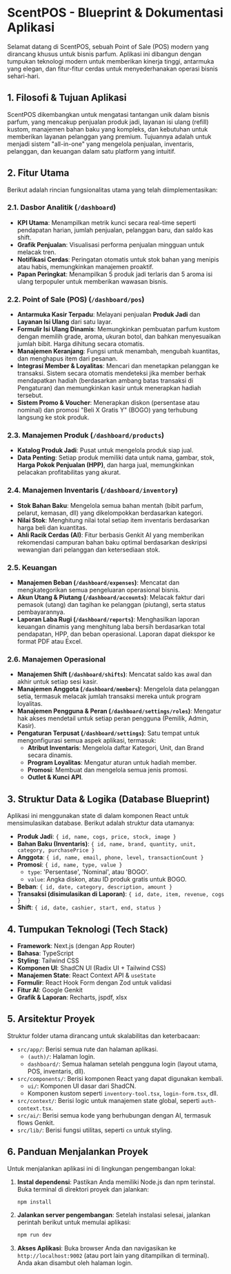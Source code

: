 # ScentPOS - Blueprint & Dokumentasi Aplikasi

Selamat datang di ScentPOS, sebuah Point of Sale (POS) modern yang dirancang khusus untuk bisnis parfum. Aplikasi ini dibangun dengan tumpukan teknologi modern untuk memberikan kinerja tinggi, antarmuka yang elegan, dan fitur-fitur cerdas untuk menyederhanakan operasi bisnis sehari-hari.

## 1. Filosofi & Tujuan Aplikasi

ScentPOS dikembangkan untuk mengatasi tantangan unik dalam bisnis parfum, yang mencakup penjualan produk jadi, layanan isi ulang (refill) kustom, manajemen bahan baku yang kompleks, dan kebutuhan untuk memberikan layanan pelanggan yang premium. Tujuannya adalah untuk menjadi sistem "all-in-one" yang mengelola penjualan, inventaris, pelanggan, dan keuangan dalam satu platform yang intuitif.

## 2. Fitur Utama

Berikut adalah rincian fungsionalitas utama yang telah diimplementasikan:

### 2.1. Dasbor Analitik (`/dashboard`)
- **KPI Utama**: Menampilkan metrik kunci secara real-time seperti pendapatan harian, jumlah penjualan, pelanggan baru, dan saldo kas shift.
- **Grafik Penjualan**: Visualisasi performa penjualan mingguan untuk melacak tren.
- **Notifikasi Cerdas**: Peringatan otomatis untuk stok bahan yang menipis atau habis, memungkinkan manajemen proaktif.
- **Papan Peringkat**: Menampilkan 5 produk jadi terlaris dan 5 aroma isi ulang terpopuler untuk memberikan wawasan bisnis.

### 2.2. Point of Sale (POS) (`/dashboard/pos`)
- **Antarmuka Kasir Terpadu**: Melayani penjualan **Produk Jadi** dan **Layanan Isi Ulang** dari satu layar.
- **Formulir Isi Ulang Dinamis**: Memungkinkan pembuatan parfum kustom dengan memilih grade, aroma, ukuran botol, dan bahkan menyesuaikan jumlah bibit. Harga dihitung secara otomatis.
- **Manajemen Keranjang**: Fungsi untuk menambah, mengubah kuantitas, dan menghapus item dari pesanan.
- **Integrasi Member & Loyalitas**: Mencari dan menetapkan pelanggan ke transaksi. Sistem secara otomatis mendeteksi jika member berhak mendapatkan hadiah (berdasarkan ambang batas transaksi di Pengaturan) dan memungkinkan kasir untuk menerapkan hadiah tersebut.
- **Sistem Promo & Voucher**: Menerapkan diskon (persentase atau nominal) dan promosi "Beli X Gratis Y" (BOGO) yang terhubung langsung ke stok produk.

### 2.3. Manajemen Produk (`/dashboard/products`)
- **Katalog Produk Jadi**: Pusat untuk mengelola produk siap jual.
- **Data Penting**: Setiap produk memiliki data untuk nama, gambar, stok, **Harga Pokok Penjualan (HPP)**, dan harga jual, memungkinkan pelacakan profitabilitas yang akurat.

### 2.4. Manajemen Inventaris (`/dashboard/inventory`)
- **Stok Bahan Baku**: Mengelola semua bahan mentah (bibit parfum, pelarut, kemasan, dll) yang dikelompokkan berdasarkan kategori.
- **Nilai Stok**: Menghitung nilai total setiap item inventaris berdasarkan harga beli dan kuantitas.
- **Ahli Racik Cerdas (AI)**: Fitur berbasis Genkit AI yang memberikan rekomendasi campuran bahan baku optimal berdasarkan deskripsi wewangian dari pelanggan dan ketersediaan stok.

### 2.5. Keuangan
- **Manajemen Beban (`/dashboard/expenses`)**: Mencatat dan mengkategorikan semua pengeluaran operasional bisnis.
- **Akun Utang & Piutang (`/dashboard/accounts`)**: Melacak faktur dari pemasok (utang) dan tagihan ke pelanggan (piutang), serta status pembayarannya.
- **Laporan Laba Rugi (`/dashboard/reports`)**: Menghasilkan laporan keuangan dinamis yang menghitung laba bersih berdasarkan total pendapatan, HPP, dan beban operasional. Laporan dapat diekspor ke format PDF atau Excel.

### 2.6. Manajemen Operasional
- **Manajemen Shift (`/dashboard/shifts`)**: Mencatat saldo kas awal dan akhir untuk setiap sesi kasir.
- **Manajemen Anggota (`/dashboard/members`)**: Mengelola data pelanggan setia, termasuk melacak jumlah transaksi mereka untuk program loyalitas.
- **Manajemen Pengguna & Peran (`/dashboard/settings/roles`)**: Mengatur hak akses mendetail untuk setiap peran pengguna (Pemilik, Admin, Kasir).
- **Pengaturan Terpusat (`/dashboard/settings`)**: Satu tempat untuk mengonfigurasi semua aspek aplikasi, termasuk:
    - **Atribut Inventaris**: Mengelola daftar Kategori, Unit, dan Brand secara dinamis.
    - **Program Loyalitas**: Mengatur aturan untuk hadiah member.
    - **Promosi**: Membuat dan mengelola semua jenis promosi.
    - **Outlet & Kunci API**.

## 3. Struktur Data & Logika (Database Blueprint)

Aplikasi ini menggunakan state di dalam komponen React untuk mensimulasikan database. Berikut adalah struktur data utamanya:

- **Produk Jadi**: `{ id, name, cogs, price, stock, image }`
- **Bahan Baku (Inventaris)**: `{ id, name, brand, quantity, unit, category, purchasePrice }`
- **Anggota**: `{ id, name, email, phone, level, transactionCount }`
- **Promosi**: `{ id, name, type, value }`
  - `type`: 'Persentase', 'Nominal', atau 'BOGO'.
  - `value`: Angka diskon, atau ID produk gratis untuk BOGO.
- **Beban**: `{ id, date, category, description, amount }`
- **Transaksi (disimulasikan di Laporan)**: `{ id, date, item, revenue, cogs }`
- **Shift**: `{ id, date, cashier, start, end, status }`

## 4. Tumpukan Teknologi (Tech Stack)

- **Framework**: Next.js (dengan App Router)
- **Bahasa**: TypeScript
- **Styling**: Tailwind CSS
- **Komponen UI**: ShadCN UI (Radix UI + Tailwind CSS)
- **Manajemen State**: React Context API & `useState`
- **Formulir**: React Hook Form dengan Zod untuk validasi
- **Fitur AI**: Google Genkit
- **Grafik & Laporan**: Recharts, jspdf, xlsx

## 5. Arsitektur Proyek

Struktur folder utama dirancang untuk skalabilitas dan keterbacaan:

- `src/app/`: Berisi semua rute dan halaman aplikasi.
  - `(auth)/`: Halaman login.
  - `dashboard/`: Semua halaman setelah pengguna login (layout utama, POS, inventaris, dll).
- `src/components/`: Berisi komponen React yang dapat digunakan kembali.
  - `ui/`: Komponen UI dasar dari ShadCN.
  - Komponen kustom seperti `inventory-tool.tsx`, `login-form.tsx`, dll.
- `src/context/`: Berisi logic untuk manajemen state global, seperti `auth-context.tsx`.
- `src/ai/`: Berisi semua kode yang berhubungan dengan AI, termasuk flows Genkit.
- `src/lib/`: Berisi fungsi utilitas, seperti `cn` untuk styling.

## 6. Panduan Menjalankan Proyek

Untuk menjalankan aplikasi ini di lingkungan pengembangan lokal:

1.  **Instal dependensi**:
    Pastikan Anda memiliki Node.js dan npm terinstal. Buka terminal di direktori proyek dan jalankan:
    ```bash
    npm install
    ```

2.  **Jalankan server pengembangan**:
    Setelah instalasi selesai, jalankan perintah berikut untuk memulai aplikasi:
    ```bash
    npm run dev
    ```

3.  **Akses Aplikasi**:
    Buka browser Anda dan navigasikan ke `http://localhost:9002` (atau port lain yang ditampilkan di terminal). Anda akan disambut oleh halaman login.
